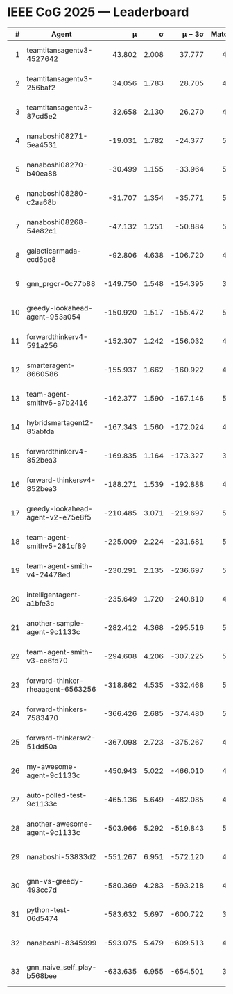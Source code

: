 # IEEE CoG 2025 — Leaderboard

| # | Agent | μ | σ | μ − 3σ | Matches | Updated |
|---:|---|---:|---:|---:|---:|---|
| 1 | teamtitansagentv3-4527642 | 43.802 | 2.008 | 37.777 | 4496 | 2025-09-02 05:52 |
| 2 | teamtitansagentv3-256baf2 | 34.056 | 1.783 | 28.705 | 4874 | 2025-09-02 05:52 |
| 3 | teamtitansagentv3-87cd5e2 | 32.658 | 2.130 | 26.270 | 4978 | 2025-09-02 05:52 |
| 4 | nanaboshi08271-5ea4531 | -19.031 | 1.782 | -24.377 | 5040 | 2025-09-02 05:52 |
| 5 | nanaboshi08270-b40ea88 | -30.499 | 1.155 | -33.964 | 5120 | 2025-09-02 05:52 |
| 6 | nanaboshi08280-c2aa68b | -31.707 | 1.354 | -35.771 | 5360 | 2025-09-02 05:52 |
| 7 | nanaboshi08268-54e82c1 | -47.132 | 1.251 | -50.884 | 5320 | 2025-09-02 05:52 |
| 8 | galacticarmada-ecd6ae8 | -92.806 | 4.638 | -106.720 | 4720 | 2025-09-02 05:52 |
| 9 | gnn_prgcr-0c77b88 | -149.750 | 1.548 | -154.395 | 3960 | 2025-09-02 05:52 |
| 10 | greedy-lookahead-agent-953a054 | -150.920 | 1.517 | -155.472 | 5276 | 2025-09-02 05:52 |
| 11 | forwardthinkerv4-591a256 | -152.307 | 1.242 | -156.032 | 4111 | 2025-09-02 05:52 |
| 12 | smarteragent-8660586 | -155.937 | 1.662 | -160.922 | 4040 | 2025-09-02 05:52 |
| 13 | team-agent-smithv6-a7b2416 | -162.377 | 1.590 | -167.146 | 5240 | 2025-09-02 05:52 |
| 14 | hybridsmartagent2-85abfda | -167.343 | 1.560 | -172.024 | 4220 | 2025-09-02 05:52 |
| 15 | forwardthinkerv4-852bea3 | -169.835 | 1.164 | -173.327 | 3957 | 2025-09-02 05:52 |
| 16 | forward-thinkersv4-852bea3 | -188.271 | 1.539 | -192.888 | 4377 | 2025-09-02 05:52 |
| 17 | greedy-lookahead-agent-v2-e75e8f5 | -210.485 | 3.071 | -219.697 | 5156 | 2025-09-02 05:52 |
| 18 | team-agent-smithv5-281cf89 | -225.009 | 2.224 | -231.681 | 5080 | 2025-09-02 05:52 |
| 19 | team-agent-smith-v4-24478ed | -230.291 | 2.135 | -236.697 | 5520 | 2025-09-02 05:52 |
| 20 | intelligentagent-a1bfe3c | -235.649 | 1.720 | -240.810 | 4479 | 2025-09-02 05:52 |
| 21 | another-sample-agent-9c1133c | -282.412 | 4.368 | -295.516 | 5140 | 2025-09-02 05:52 |
| 22 | team-agent-smith-v3-ce6fd70 | -294.608 | 4.206 | -307.225 | 5020 | 2025-09-02 05:52 |
| 23 | forward-thinker-rheaagent-6563256 | -318.862 | 4.535 | -332.468 | 5148 | 2025-09-02 05:52 |
| 24 | forward-thinkers-7583470 | -366.426 | 2.685 | -374.480 | 5039 | 2025-09-02 05:52 |
| 25 | forward-thinkersv2-51dd50a | -367.098 | 2.723 | -375.267 | 4827 | 2025-09-02 05:52 |
| 26 | my-awesome-agent-9c1133c | -450.943 | 5.022 | -466.010 | 4880 | 2025-09-02 05:52 |
| 27 | auto-polled-test-9c1133c | -465.136 | 5.649 | -482.085 | 4920 | 2025-09-02 05:52 |
| 28 | another-awesome-agent-9c1133c | -503.966 | 5.292 | -519.843 | 5080 | 2025-09-02 05:52 |
| 29 | nanaboshi-53833d2 | -551.267 | 6.951 | -572.120 | 4340 | 2025-09-02 05:52 |
| 30 | gnn-vs-greedy-493cc7d | -580.369 | 4.283 | -593.218 | 4340 | 2025-09-02 05:52 |
| 31 | python-test-06d5474 | -583.632 | 5.697 | -600.722 | 3820 | 2025-09-02 05:52 |
| 32 | nanaboshi-8345999 | -593.075 | 5.479 | -609.513 | 4620 | 2025-09-02 05:52 |
| 33 | gnn_naive_self_play-b568bee | -633.635 | 6.955 | -654.501 | 3580 | 2025-09-02 05:52 |
